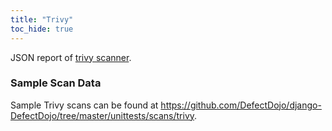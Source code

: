 ```yaml
---
title: "Trivy"
toc_hide: true
---
```

JSON report of [trivy scanner](https://github.com/aquasecurity/trivy).

### Sample Scan Data
Sample Trivy scans can be found at https://github.com/DefectDojo/django-DefectDojo/tree/master/unittests/scans/trivy.